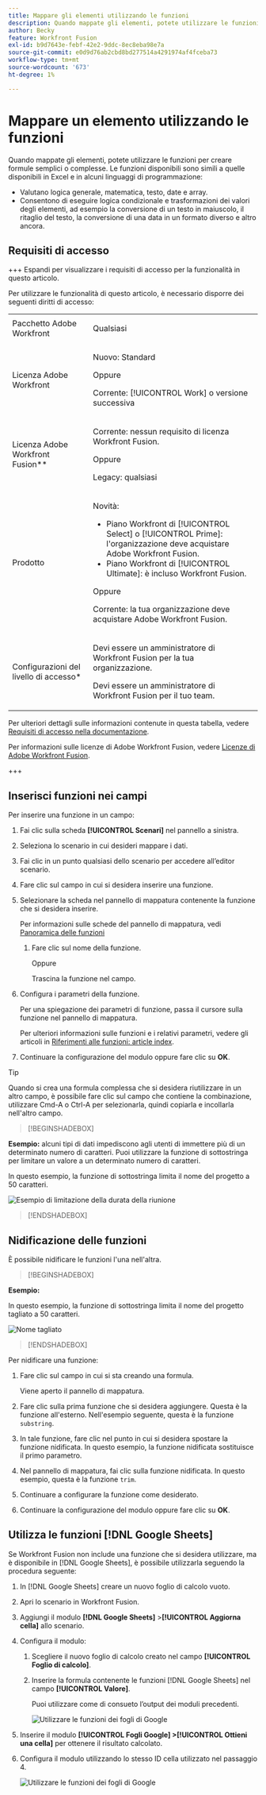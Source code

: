 ```yaml
---
title: Mappare gli elementi utilizzando le funzioni
description: Quando mappate gli elementi, potete utilizzare le funzioni per creare formule semplici o complesse.
author: Becky
feature: Workfront Fusion
exl-id: b9d7643e-febf-42e2-9ddc-8ec8eba98e7a
source-git-commit: e0d9d76ab2cbd8bd277514a4291974af4fceba73
workflow-type: tm+mt
source-wordcount: '673'
ht-degree: 1%

---
```


# Mappare un elemento utilizzando le funzioni

Quando mappate gli elementi, potete utilizzare le funzioni per creare formule semplici o complesse. Le funzioni disponibili sono simili a quelle disponibili in Excel e in alcuni linguaggi di programmazione:

* Valutano logica generale, matematica, testo, date e array.
* Consentono di eseguire logica condizionale e trasformazioni dei valori degli elementi, ad esempio la conversione di un testo in maiuscolo, il ritaglio del testo, la conversione di una data in un formato diverso e altro ancora.

## Requisiti di accesso

+++ Espandi per visualizzare i requisiti di accesso per la funzionalità in questo articolo.

Per utilizzare le funzionalità di questo articolo, è necessario disporre dei seguenti diritti di accesso:

<table style="table-layout:auto">
 <col> 
 <col> 
 <tbody> 
  <tr> 
   <td role="rowheader">Pacchetto Adobe Workfront</td> 
   <td> <p>Qualsiasi</p> </td> 
  </tr> 
  <tr data-mc-conditions=""> 
   <td role="rowheader">Licenza Adobe Workfront</td> 
   <td> <p>Nuovo: Standard</p><p>Oppure</p><p>Corrente: [!UICONTROL Work] o versione successiva</p> </td> 
  </tr> 
  <tr> 
   <td role="rowheader">Licenza Adobe Workfront Fusion**</td> 
   <td>
   <p>Corrente: nessun requisito di licenza Workfront Fusion.</p>
   <p>Oppure</p>
   <p>Legacy: qualsiasi </p>
   </td> 
  </tr> 
  <tr> 
   <td role="rowheader">Prodotto</td> 
   <td>
   <p>Novità:</p> <ul><li>Piano Workfront di [!UICONTROL Select] o [!UICONTROL Prime]: l'organizzazione deve acquistare Adobe Workfront Fusion.</li><li>Piano Workfront di [!UICONTROL Ultimate]: è incluso Workfront Fusion.</li></ul>
   <p>Oppure</p>
   <p>Corrente: la tua organizzazione deve acquistare Adobe Workfront Fusion.</p>
   </td> 
  </tr>
  <tr data-mc-conditions=""> 
   <td role="rowheader">Configurazioni del livello di accesso*</td> 
   <td> 
     <p>Devi essere un amministratore di Workfront Fusion per la tua organizzazione.</p>
     <p>Devi essere un amministratore di Workfront Fusion per il tuo team.</p>
   </td> 
  </tr> 
   </td> 
  </tr> 
 </tbody> 
</table>

Per ulteriori dettagli sulle informazioni contenute in questa tabella, vedere [Requisiti di accesso nella documentazione](/help/workfront-fusion/references/licenses-and-roles/access-level-requirements-in-documentation.md).

Per informazioni sulle licenze di Adobe Workfront Fusion, vedere [Licenze di Adobe Workfront Fusion](/help/workfront-fusion/set-up-and-manage-workfront-fusion/licensing-operations-overview/license-automation-vs-integration.md).

+++

## Inserisci funzioni nei campi

Per inserire una funzione in un campo:

1. Fai clic sulla scheda **[!UICONTROL Scenari]** nel pannello a sinistra.
1. Seleziona lo scenario in cui desideri mappare i dati.
1. Fai clic in un punto qualsiasi dello scenario per accedere all’editor scenario.
1. Fare clic sul campo in cui si desidera inserire una funzione.
1. Selezionare la scheda nel pannello di mappatura contenente la funzione che si desidera inserire.

   Per informazioni sulle schede del pannello di mappatura, vedi [Panoramica delle funzioni](/help/workfront-fusion/get-started-with-fusion/understand-fusion/function-overview.md)
   1. Fare clic sul nome della funzione.

      Oppure

      Trascina la funzione nel campo.
1. Configura i parametri della funzione.

   Per una spiegazione dei parametri di funzione, passa il cursore sulla funzione nel pannello di mappatura.

   Per ulteriori informazioni sulle funzioni e i relativi parametri, vedere gli articoli in [Riferimenti alle funzioni: article index](/help/workfront-fusion/references/mapping-panel/functions/functions-toc.md).

1. Continuare la configurazione del modulo oppure fare clic su **OK**.

>[!TIP]
>
>Quando si crea una formula complessa che si desidera riutilizzare in un altro campo, è possibile fare clic sul campo che contiene la combinazione, utilizzare Cmd-A o Ctrl-A per selezionarla, quindi copiarla e incollarla nell&#39;altro campo.


>[!BEGINSHADEBOX]

**Esempio:** alcuni tipi di dati impediscono agli utenti di immettere più di un determinato numero di caratteri. Puoi utilizzare la funzione di sottostringa per limitare un valore a un determinato numero di caratteri.

In questo esempio, la funzione di sottostringa limita il nome del progetto a 50 caratteri.

![Esempio di limitazione della durata della riunione](assets/example-meet-length-restriction-350x184.png)

>[!ENDSHADEBOX]

## Nidificazione delle funzioni

È possibile nidificare le funzioni l&#39;una nell&#39;altra.

>[!BEGINSHADEBOX]

**Esempio:**

In questo esempio, la funzione di sottostringa limita il nome del progetto tagliato a 50 caratteri.

![Nome tagliato](assets/trimmed-name-under-50.png)

>[!ENDSHADEBOX]

Per nidificare una funzione:

1. Fare clic sul campo in cui si sta creando una formula.

   Viene aperto il pannello di mappatura.

1. Fare clic sulla prima funzione che si desidera aggiungere. Questa è la funzione all&#39;esterno. Nell&#39;esempio seguente, questa è la funzione `substring`.
1. In tale funzione, fare clic nel punto in cui si desidera spostare la funzione nidificata. In questo esempio, la funzione nidificata sostituisce il primo parametro.
1. Nel pannello di mappatura, fai clic sulla funzione nidificata. In questo esempio, questa è la funzione `trim`.
1. Continuare a configurare la funzione come desiderato.
1. Continuare la configurazione del modulo oppure fare clic su **OK**.

## Utilizza le funzioni [!DNL Google Sheets]

Se Workfront Fusion non include una funzione che si desidera utilizzare, ma è disponibile in [!DNL Google Sheets], è possibile utilizzarla seguendo la procedura seguente:

1. In [!DNL Google Sheets] creare un nuovo foglio di calcolo vuoto.
1. Apri lo scenario in Workfront Fusion.
1. Aggiungi il modulo **[!DNL Google Sheets]** >**[!UICONTROL Aggiorna cella]** allo scenario.

1. Configura il modulo:

   1. Scegliere il nuovo foglio di calcolo creato nel campo **[!UICONTROL Foglio di calcolo]**.
   1. Inserire la formula contenente le funzioni [!DNL Google Sheets] nel campo **[!UICONTROL Valore]**.

      Puoi utilizzare come di consueto l’output dei moduli precedenti.

      ![Utilizzare le funzioni dei fogli di Google](assets/exploit-google-sheet-functions-350x218.png)

1. Inserire il modulo **[!UICONTROL Fogli Google] >[!UICONTROL Ottieni una cella]** per ottenere il risultato calcolato.
1. Configura il modulo utilizzando lo stesso ID cella utilizzato nel passaggio 4.

   ![Utilizzare le funzioni dei fogli di Google](assets/exploit-google-sheet-functions-2-350x187.png)
